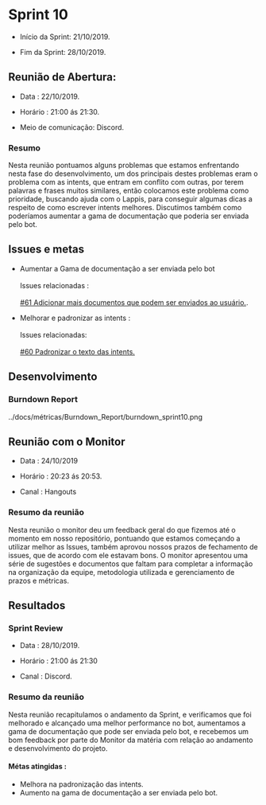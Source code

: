 
# Sprint 10

-  Início da Sprint: 21/10/2019.

-  Fim da Sprint: 28/10/2019.

## Reunião de Abertura:

- Data : 22/10/2019.

- Horário : 21:00 ás 21:30.

- Meio de comunicação: Discord.

### Resumo

Nesta reunião pontuamos alguns problemas que estamos enfrentando nesta fase do desenvolvimento, um dos principais destes problemas eram o problema com as intents, que entram em conflito com outras, por terem palavras e frases muitos similares, então colocamos este problema como prioridade, buscando ajuda com o Lappis, para conseguir algumas dicas a respeito de como escrever intents melhores. Discutimos também como poderíamos aumentar a gama de documentação que poderia ser enviada pelo bot.


## Issues e metas

- Aumentar a Gama de documentação a ser enviada pelo bot <br><br>Issues relacionadas :  <br><br>[#61  Adicionar mais documentos que podem ser enviados ao usuário.](https://github.com/fga-eps-mds/2019.2-Chatbot-Nilo/issues/61).

- Melhorar e padronizar as intents :<br><br>Issues relacionadas: <br>
<br>[ #60 Padronizar o texto das intents.](https://github.com/fga-eps-mds/2019.2-Chatbot-Nilo/issues/60)
 

## Desenvolvimento


### Burndown Report

../docs/métricas/Burndown_Report/burndown_sprint10.png


## Reunião com o Monitor

 

-   Data : 24/10/2019
    
-   Horário : 20:23 ás 20:53.
    
-   Canal : Hangouts
    

 

### Resumo da reunião

Nesta reunião o monitor deu um feedback geral do que fizemos até o momento em nosso repositório, pontuando que estamos começando a utilizar melhor as Issues, também aprovou nossos prazos de fechamento de issues, que de acordo com ele estavam bons. O monitor apresentou uma série de sugestões e documentos que faltam para completar a informação na organização da equipe, metodologia utilizada e gerenciamento de prazos e métricas.

## Resultados

### Sprint Review

-   Data : 28/10/2019.
    
-   Horário : 21:00 ás 21:30
    
-   Canal : Discord.

### Resumo da reunião

 

Nesta reunião recapitulamos o andamento da Sprint, e verificamos que foi melhorado e alcançado uma melhor performance no bot, aumentamos a gama de documentação que pode ser enviada pelo bot, e recebemos um bom feedback por parte do Monitor da matéria com relação ao andamento e desenvolvimento do projeto.


#### Métas atingidas :

- Melhora na padronização das intents.
- Aumento na gama de documentação a ser enviada pelo bot.



